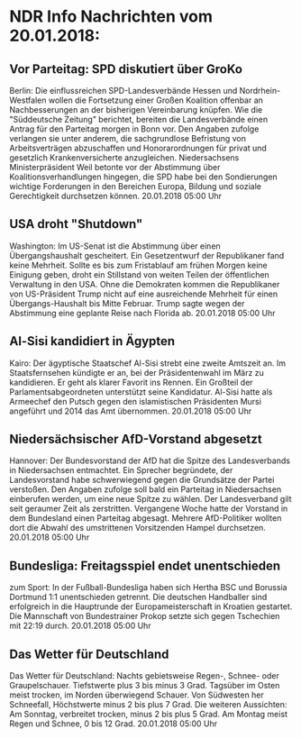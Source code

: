 # NDR Info Nachrichten vom 20.01.2018:


## Vor Parteitag: SPD diskutiert über GroKo
Berlin: Die einflussreichen SPD-Landesverbände Hessen und Nordrhein-Westfalen wollen die Fortsetzung einer Großen Koalition offenbar an Nachbesserungen an der bisherigen Vereinbarung knüpfen. Wie die "Süddeutsche Zeitung" berichtet, bereiten die Landesverbände einen Antrag für den Parteitag morgen in Bonn vor. Den Angaben zufolge verlangen sie unter anderem, die sachgrundlose Befristung von Arbeitsverträgen abzuschaffen und Honorarordnungen für privat und gesetzlich Krankenversicherte anzugleichen. Niedersachsens Ministerpräsident Weil betonte vor der Abstimmung über Koalitionsverhandlungen hingegen, die SPD habe bei den Sondierungen wichtige Forderungen in den Bereichen Europa, Bildung und soziale Gerechtigkeit durchsetzen können. 20.01.2018 05:00 Uhr 

## USA droht "Shutdown"
Washington: Im US-Senat ist die Abstimmung über einen Übergangshaushalt gescheitert. Ein Gesetzentwurf der Republikaner fand keine Mehrheit. Sollte es bis zum Fristablauf am frühen Morgen keine Einigung geben, droht ein Stillstand von weiten Teilen der öffentlichen Verwaltung in den USA. Ohne die Demokraten kommen die Republikaner von US-Präsident Trump nicht auf eine ausreichende Mehrheit für einen Übergangs-Haushalt bis Mitte Februar. Trump sagte wegen der Abstimmung eine geplante Reise nach Florida ab. 20.01.2018 05:00 Uhr 

## Al-Sisi kandidiert in Ägypten
Kairo: Der ägyptische Staatschef Al-Sisi strebt eine zweite Amtszeit an. Im Staatsfernsehen kündigte er an, bei der Präsidentenwahl im März zu kandidieren. Er geht als klarer Favorit ins Rennen. Ein Großteil der Parlamentsabgeordneten unterstützt seine Kandidatur. Al-Sisi hatte als Armeechef den Putsch gegen den islamistischen Präsidenten Mursi angeführt und 2014 das Amt übernommen. 20.01.2018 05:00 Uhr 

## Niedersächsischer AfD-Vorstand abgesetzt
Hannover: Der Bundesvorstand der AfD hat die Spitze des Landesverbands in Niedersachsen entmachtet. Ein Sprecher begründete, der Landesvorstand habe schwerwiegend gegen die Grundsätze der Partei verstoßen. Den Angaben zufolge soll bald ein Parteitag in Niedersachsen einberufen werden, um eine neue Spitze zu wählen. Der Landesverband gilt seit geraumer Zeit als zerstritten. Vergangene Woche hatte der Vorstand in dem Bundesland einen Parteitag abgesagt. Mehrere AfD-Politiker wollten dort die Abwahl des umstrittenen Vorsitzenden Hampel durchsetzen. 20.01.2018 05:00 Uhr 

## Bundesliga: Freitagsspiel endet unentschieden
zum Sport: In der Fußball-Bundesliga haben sich Hertha BSC und Borussia Dortmund 1:1 unentschieden getrennt. Die deutschen Handballer sind erfolgreich in die Hauptrunde der Europameisterschaft in Kroatien gestartet. Die Mannschaft von Bundestrainer Prokop setzte sich gegen Tschechien mit 22:19 durch. 20.01.2018 05:00 Uhr 

## Das Wetter für Deutschland
Das Wetter für Deutschland: Nachts gebietsweise Regen-, Schnee- oder Graupelschauer. Tiefstwerte plus 3 bis minus 3 Grad. Tagsüber im Osten meist trocken, im Norden überwiegend Schauer. Von Südwesten her Schneefall, Höchstwerte minus 2 bis plus 7 Grad. Die weiteren Aussichten: Am Sonntag, verbreitet trocken, minus 2 bis plus 5 Grad. Am Montag meist Regen und Schnee, 0 bis 12 Grad. 20.01.2018 05:00 Uhr 
